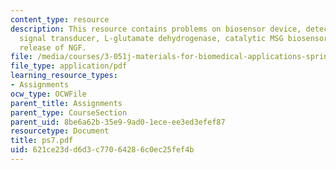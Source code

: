 ```yaml
---
content_type: resource
description: This resource contains problems on biosensor device, detection element,
  signal transducer, L-glutamate dehydrogenase, catalytic MSG biosensor and cumulative
  release of NGF.
file: /media/courses/3-051j-materials-for-biomedical-applications-spring-2006/621ce23dd6d3c77064286c0ec25fef4b_ps7.pdf
file_type: application/pdf
learning_resource_types:
- Assignments
ocw_type: OCWFile
parent_title: Assignments
parent_type: CourseSection
parent_uid: 8be6a62b-35e9-9ad0-1ece-ee3ed3efef87
resourcetype: Document
title: ps7.pdf
uid: 621ce23d-d6d3-c770-6428-6c0ec25fef4b
---
```

